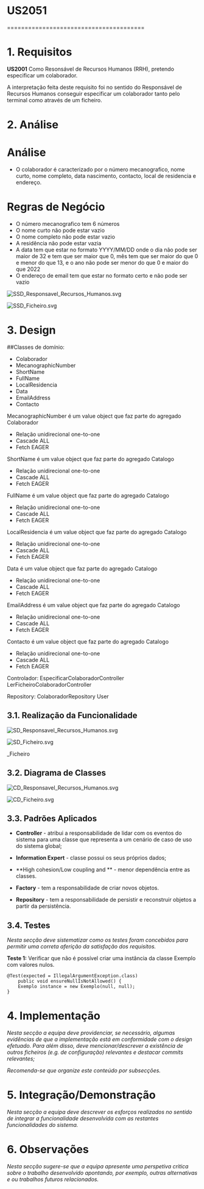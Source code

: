 # US2051
=======================================


# 1. Requisitos

**US2001** Como Resonsável de Recursos Humanos (RRH), pretendo especificar um colaborador.

A interpretação feita deste requisito foi no sentido do Responsável de Recursos Humanos conseguir especificar um colaborador tanto pelo terminal como através de um ficheiro.

# 2. Análise

# Análise

* O colaborador é caracterizado por o número mecanografico, nome curto, nome completo, data nascimento, contacto, local de residencia e endereço.

# Regras de Negócio

* O número mecanografico tem 6 números
* O nome curto não pode estar vazio
* O nome completo não pode estar vazio
* A residência não pode estar vazia
* A data tem que estar no formato YYYY/MM/DD onde o dia não pode ser maior de 32 e tem que ser maior que 0, mês tem que ser maior do que 0 e menor do que 13, e o ano não pode ser menor do que 0 e maior do que 2022
* O endereço de email tem que estar no formato certo e não pode ser vazio


![SSD_Responsavel_Recursos_Humanos.svg](SSD_Responsavel_Recursos_Humanos.svg)

![SSD_Ficheiro.svg](SSD_Ficheiro.svg)


# 3. Design

##Classes de domínio:

* Colaborador
* MecanographicNumber
* ShortName
* FullName
* LocalResidencia
* Data
* EmailAddress
* Contacto

MecanographicNumber é um value object que faz parte do agregado Colaborador

* Relação unidirecional one-to-one
* Cascade ALL
* Fetch EAGER

ShortName é um value object que faz parte do agregado Catalogo

* Relação unidirecional one-to-one
* Cascade ALL
* Fetch EAGER

FullName é um value object que faz parte do agregado Catalogo

* Relação unidirecional one-to-one
* Cascade ALL
* Fetch EAGER

LocalResidencia é um value object que faz parte do agregado Catalogo

* Relação unidirecional one-to-one
* Cascade ALL
* Fetch EAGER

Data é um value object que faz parte do agregado Catalogo

* Relação unidirecional one-to-one
* Cascade ALL
* Fetch EAGER


EmailAddress é um value object que faz parte do agregado Catalogo

* Relação unidirecional one-to-one
* Cascade ALL
* Fetch EAGER

Contacto é um value object que faz parte do agregado Catalogo

* Relação unidirecional one-to-one
* Cascade ALL
* Fetch EAGER


Controlador: EspecificarColaboradorController
	     LerFicheiroColaboradorController

Repository: ColaboradorRepository
	    User

## 3.1. Realização da Funcionalidade

![SD_Responsavel_Recursos_Humanos.svg](SD_Responsavel_Recursos_Humanos.svg)

![SD_Ficheiro.svg](SD_Ficheiro.svg)

_Ficheiro

## 3.2. Diagrama de Classes

![CD_Responsavel_Recursos_Humanos.svg](CD_Responsavel_Recursos_Humanos.svg)

![CD_Ficheiro.svg](CD_Ficheiro.svg)

## 3.3. Padrões Aplicados


* **Controller** - atribui a responsabilidade de lidar com os eventos do sistema para uma classe que representa a um cenário de caso de uso do sistema global;

* **Information Expert** - classe possui os seus próprios dados;

* **High cohesion/Low coupling and ** - menor dependência entre as classes.

* **Factory** - tem a responsabilidade de criar novos objetos.

* **Repository** - tem a responsabilidade de persistir e reconstruir objetos a partir da persistência.


## 3.4. Testes 
*Nesta secção deve sistematizar como os testes foram concebidos para permitir uma correta aferição da satisfação dos requisitos.*

**Teste 1:** Verificar que não é possível criar uma instância da classe Exemplo com valores nulos.

	@Test(expected = IllegalArgumentException.class)
		public void ensureNullIsNotAllowed() {
		Exemplo instance = new Exemplo(null, null);
	}

# 4. Implementação

*Nesta secção a equipa deve providenciar, se necessário, algumas evidências de que a implementação está em conformidade com o design efetuado. Para além disso, deve mencionar/descrever a existência de outros ficheiros (e.g. de configuração) relevantes e destacar commits relevantes;*

*Recomenda-se que organize este conteúdo por subsecções.*

# 5. Integração/Demonstração

*Nesta secção a equipa deve descrever os esforços realizados no sentido de integrar a funcionalidade desenvolvida com as restantes funcionalidades do sistema.*

# 6. Observações

*Nesta secção sugere-se que a equipa apresente uma perspetiva critica sobre o trabalho desenvolvido apontando, por exemplo, outras alternativas e ou trabalhos futuros relacionados.*
